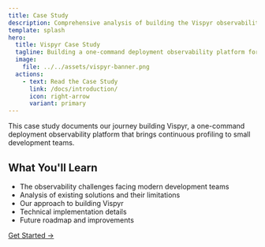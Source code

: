 ```yaml
---
title: Case Study
description: Comprehensive analysis of building the Vispyr observability platform
template: splash
hero:
  title: Vispyr Case Study
  tagline: Building a one-command deployment observability platform for small development teams
  image:
    file: ../../assets/vispyr-banner.png
  actions:
    - text: Read the Case Study
      link: /docs/introduction/
      icon: right-arrow
      variant: primary
---
```


This case study documents our journey building Vispyr, a one-command deployment observability platform that brings continuous profiling to small development teams.

## What You'll Learn

- The observability challenges facing modern development teams
- Analysis of existing solutions and their limitations
- Our approach to building Vispyr
- Technical implementation details
- Future roadmap and improvements

[Get Started →](/docs/introduction/)